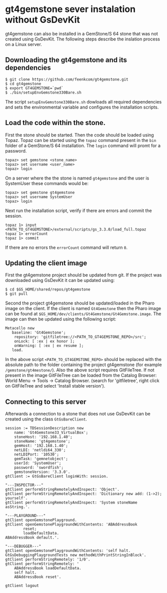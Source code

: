 # gt4gemstone sever instalation without GsDevKit

gt4gemstone can also be installed in a GemStone/S 64 stone that was not created using GsDevKit. The following steps describe the inslation process  on a Linux server.

## Downloading the gt4gemstone and its dependencies
```
$ git clone https://github.com/feenkcom/gt4gemstone.git
$ cd gt4gemstone
$ export GT4GEMSTONE=`pwd`
$ ./bin/setupEnvGemstone330Bare.sh
``` 
The script `setupEnvGemstone330Bare.sh` dowloads all required dependencies and sets the environmental variable and configures the installation scripts.

## Load the code within the stone.

First the stone should be started. Then the code should be loaded using Topaz. Topaz can be started using the `topaz` command present in the `bin` folder of a GemStone/S 64 installation. The `login` command will promt for a password.
```
topaz> set gemstone <stone_name>
topaz> set username <user_name>
topaz> login
```

On a server where the the stone is named `gt4gemstone` and the user is SystemUser these commands would be:
```
topaz> set gemstone gt4gemstone
topaz> set username SystemUser
topaz> login
```

Next run the installation script, verify if there are errors and commit the session.
```
topaz 1> input <PATH_TO_GT4GEMSTONE>/external/scripts/gs_3.3.0/load_full.topaz
topaz 1> errorCount
topaz 1> commit
```
If there are no errors the `errorCount` command will return `0`.

## Updating the client image

First the gt4gemstone project should be updated from git. If the project was downloaded using GsDevKit it can be updated using:
```
$ cd $GS_HOME/shared/repos/gt4gemstone
$ git pull
```

Second the project gt4gemstone should be updated/loaded in the Pharo image on the client. If the client is named `Gt4Gemstone` then the Pharo image can be found at `$GS_HOME/dev/clients/Gt4Gemstone/Gt4Gemstone.image`. The image can then be updated using the following script:

```
Metacello new
   baseline: 'Gt4Gemstone';
	repository: 'gitfiletree://<PATH_TO_GT4GEMSTONE_REPO>/src';
	onLock: [ :ex | ex honor ];
	onWarning: [ :ex | ex resume ];
   load.
```
In the above script `<PATH_TO_GT4GEMSTONE_REPO>` should be replaced with the absolute path to the folder containing the project gt4gemstone (for example `/gemstone/gt4mestone/`).
Also  the above script requires GitFileTree. If not present in the image GitFileTree can be loaded from the Catalog Browser: World Menu -> Tools -> Catalog Browser. (search for 'gitfiletree', right click on GitFileTree and select 'Install stable version').

## Connecting to this server

Afterwards a connection to a stone that does not use GsDevKit can be created using the class `GtGsBareClient`.
```
session := TDSessionDescription new 
	name: 'Gt4Gemstone33_VirtualBox';
	stoneHost: '192.168.1.40';
	stoneName: 'gt4gemstone';
	gemHost: '192.168.1.40';
	netLDI: 'netldi64_330';
	netLDIPort: '10530';
	gemTask: 'gemnetobject';
	userId: 'SystemUser';
	password: 'swordfish';
	gemstoneVersion: '3.3.0'.
gtClient := GtGsBareClient loginWith: session.

"---INSPECTOR---"
gtClient performStringRemotelyAndInspect: 'Object'.
gtClient performStringRemotelyAndInspect: 'Dictionary new add: (1->2); yourself'.
gtClient performStringRemotelyAndInspect: 'System stoneName asString.'.

"---PLAYGROUND---"
gtClient openGemstonePlayground. 
gtClient openGemstonePlaygroundWithContents: 'ABAddressBook 
        reset; 
        loadDefaultData.
ABAddressBook default.'.

"---DEBUGGER---"
gtClient openGemstonePlaygroundWithContents: 'self halt. GtGsDebuggingPlaygroundTests new methodWithPrintStringInBlock'.
gtClient performStringRemotely: '1/0'.
gtClient performStringRemotely: '
    ABAddressBook loadDefaultData.
    self halt.
    ABAddressBook reset'.

gtClient logout
```
